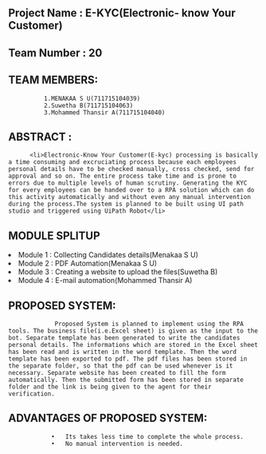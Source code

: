 ## Project Name : E-KYC(Electronic- know Your Customer)
## Team Number : 20  
## TEAM MEMBERS: 
              1.MENAKAA S U(711715104039)
              2.Suwetha B(711715104063)
              3.Mohammed Thansir A(711715104040)


## ABSTRACT : 
          <li>Electronic-Know Your Customer(E-kyc) processing is basically a time consuming and excruciating process because each employees personal details have to be checked manually, cross checked, send for approval and so on. The entire process take time and is prone to errors due to multiple levels of human scrutiny. Generating the KYC for every employees can be handed over to a RPA solution which can do this activity automatically and without even any manual intervention during the process.The system is planned to be built using UI path studio and triggered using UiPath Robot</li>
 
## MODULE SPLITUP
<li>Module 1 : Collecting Candidates details(Menakaa S U)</li>
<li>Module 2 : PDF Automation(Menakaa S U)</li>
<li>Module 3 : Creating a website to upload the files(Suwetha B)</li>
<li>Module 4 : E-mail automation(Mohammed Thansir A)</li>

## PROPOSED SYSTEM:
                 Proposed System is planned to implement using the RPA tools. The business file(i.e.Excel sheet) is given as the input to the bot. Separate template has been generated to write the candidates personal details. The informations which are stored in the Excel sheet has been read and is written in the word template. Then the word template has been exported to pdf. The pdf files has been stored in the separate folder, so that the pdf can be used whenever is it necessary. Separate website has been created to fill the form automatically. Then the submitted form has been stored in separate folder and the link is being given to the agent for their verification.

## ADVANTAGES OF PROPOSED SYSTEM:
                •	Its takes less time to complete the whole process.
                •	No manual intervention is needed.
               
             
        

